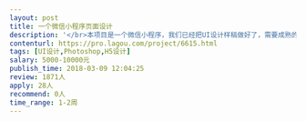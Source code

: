 ```yaml
---                
layout: post       
title: 一个微信小程序页面设计           
description: '</br>本项目是一个微信小程序，我们已经把UI设计样稿做好了，需要成熟的UI设计团队来实现和完善，大概的内容包括：</br>1.大概20来个H5静态页面，1个需要拖动的小地图</br>2.适合微信小程序的页面呈现</br>'     
contenturl: https://pro.lagou.com/project/6615.html      
tags: [UI设计,Photoshop,H5设计]            
salary: 5000-10000元          
publish_time: 2018-03-09 12:04:25         
review: 1871人                   
apply: 28人                   
recommend: 0人                   
time_range: 1-2周              
---                 
```

